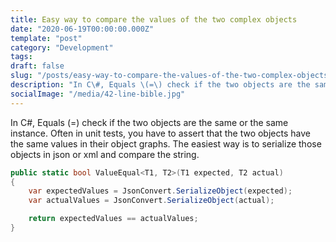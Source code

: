 ```yaml
---
title: Easy way to compare the values of the two complex objects
date: "2020-06-19T00:00:00.000Z"
template: "post"
category: "Development"
tags:
draft: false
slug: "/posts/easy-way-to-compare-the-values-of-the-two-complex-objects/"
description: "In C\#, Equals \(=\) check if the two objects are the same or the same instance. Often in unit tests,  you have to assert that the two objects have the same values in their object graphs. The easiest way is to serialize those objects in json or xml and compare the string."
socialImage: "/media/42-line-bible.jpg"
---
```

  

In C\#, Equals \(=\) check if the two objects are the same or the same instance. Often in unit tests,  you have to assert that the two objects have the same values in their object graphs. The easiest way is to serialize those objects in json or xml and compare the string.

```csharp
public static bool ValueEqual<T1, T2>(T1 expected, T2 actual)
{
    var expectedValues = JsonConvert.SerializeObject(expected);
    var actualValues = JsonConvert.SerializeObject(actual);

    return expectedValues == actualValues;
}
```

